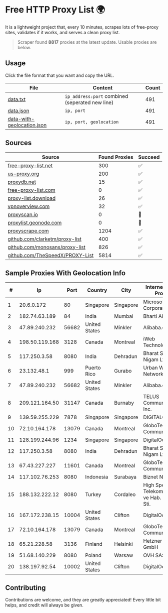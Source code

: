 
# Free HTTP Proxy List 🌍

It is a lightweight project that, every 10 minutes, scrapes lots of free-proxy sites, validates if it works, and serves a clean proxy list.


> Scraper found **8817** proxies at the latest update. Usable proxies are below.

## Usage

Click the file format that you want and copy the URL.


|File|Content|Count|
|----|-------|-----|
|[data.txt](https://raw.githubusercontent.com/themiralay/Proxy-List-World/master/data.txt)|`ip_address:port` combined (seperated new line)|491|
|[data.json](https://raw.githubusercontent.com/themiralay/Proxy-List-World/master/data.json)|`ip, port`|491|
|[data-with-geolocation.json](https://raw.githubusercontent.com/themiralay/Proxy-List-World/master/data-with-geolocation.json)|`ip, port, geolocation`|491|

## Sources

|Source|Found Proxies|Succeed|
|------|-------------|-------|
|[free-proxy-list.net](https://free-proxy-list.net)|300|✅|
|[us-proxy.org](https://www.us-proxy.org)|200|✅|
|[proxydb.net](http://proxydb.net)|15|✅|
|[free-proxy-list.com](https://free-proxy-list.com/?page=&port=&type%5B%5D=http&type%5B%5D=https&up_time=0&search=Search)|0|✅|
|[proxy-list.download](https://www.proxy-list.download/HTTP)|26|✅|
|[vpnoverview.com](https://vpnoverview.com/privacy/anonymous-browsing/free-proxy-servers)|32|✅|
|[proxyscan.io](https://www.proxyscan.io)|0|🚫|
|[proxylist.geonode.com](https://proxylist.geonode.com/api/proxy-list?limit=300&page=1&sort_by=lastChecked&sort_type=desc&protocols=http,https)|0|🚫|
|[proxyscrape.com](https://api.proxyscrape.com/v2/?request=displayproxies&protocol=http&timeout=10000&country=all&ssl=all&anonymity=all)|1204|✅|
|[github.com/clarketm/proxy-list](https://raw.githubusercontent.com/clarketm/proxy-list/master/proxy-list-raw.txt)|400|✅|
|[github.com/monosans/proxy-list](https://raw.githubusercontent.com/monosans/proxy-list/main/proxies/http.txt)|826|✅|
|[github.com/TheSpeedX/PROXY-List](https://raw.githubusercontent.com/TheSpeedX/PROXY-List/master/http.txt)|5814|✅|


## Sample Proxies With Geolocation Info

|#|Ip|Port|Country|City|Internet Service Provider|
|-|--|----|-------|----|-------------------------|
|1|20.6.0.172|80|Singapore|Singapore|Microsoft Corporation|
|2|182.74.63.189|84|India|Mumbai|Bharti Airtel|
|3|47.89.240.232|56682|United States|Minkler|Alibaba.com LLC|
|4|198.50.119.168|3128|Canada|Montreal|iWeb Technologies Inc|
|5|117.250.3.58|8080|India|Dehradun|Bharat Sanchar Nigam Ltd|
|6|23.132.48.1|999|Puerto Rico|Gurabo|Urban Wifi Networks LLC|
|7|47.89.240.232|56682|United States|Minkler|Alibaba.com LLC|
|8|209.121.164.50|31147|Canada|Burnaby|TELUS Communications Inc.|
|9|139.59.255.229|7878|Singapore|Singapore|DIGITALOCEAN|
|10|72.10.164.178|13079|Canada|Montreal|GloboTech Communications|
|11|128.199.244.96|1234|Singapore|Singapore|DigitalOcean, LLC|
|12|117.250.3.58|8080|India|Dehradun|Bharat Sanchar Nigam Ltd|
|13|67.43.227.227|11601|Canada|Montreal|GloboTech Communications|
|14|117.102.76.253|8080|Indonesia|Surabaya|Biznet Networks|
|15|188.132.222.12|8080|Turkey|Cordaleo|High Speed Telekomunikasyon ve Hab. Hiz. Ltd. Sti.|
|16|167.172.238.15|10004|United States|Clifton|DigitalOcean, LLC|
|17|72.10.164.178|13079|Canada|Montreal|GloboTech Communications|
|18|65.21.228.58|3136|Finland|Helsinki|Hetzner Online GmbH|
|19|51.68.140.229|8080|Poland|Warsaw|OVH SAS|
|20|138.197.92.54|10002|United States|Clifton|DigitalOcean, LLC|



## Contributing

Contributions are welcome, and they are greatly appreciated! Every
little bit helps, and credit will always be given.

